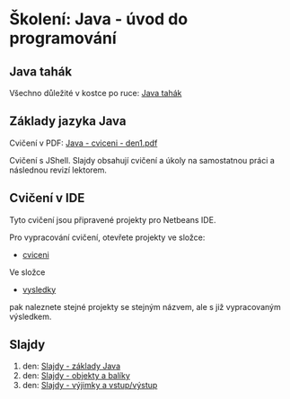 # Školení: Java - úvod do programování

## Java tahák

Všechno důležité v kostce po ruce: [Java tahák](java%20tahak.pdf)
## Základy jazyka Java

Cvičení v PDF: [Java - cviceni - den1.pdf](cviceni-zaklady/Java%20-%20cviceni%20-%20den1.pdf)

Cvičení s JShell. Slajdy obsahují cvičení a úkoly na samostatnou práci a následnou revizí lektorem.

## Cvičení v IDE

Tyto cvičení jsou připravené projekty pro Netbeans IDE. 

Pro vypracování cvičení, otevřete projekty ve složce:
* [cviceni](cviceni)

Ve složce

* [vysledky](vysledky)

 pak naleznete stejné projekty se stejným názvem, ale s již vypracovaným výsledkem.

## Slajdy

1. den: [Slajdy - základy Java](slajdy/Java1-cast1.pdf)
2. den: [Slajdy - objekty a balíky](slajdy/Java1-cast2.pdf)
3. den: [Slajdy - výjimky a vstup/výstup](slajdy/Java1-cast3.pdf)

